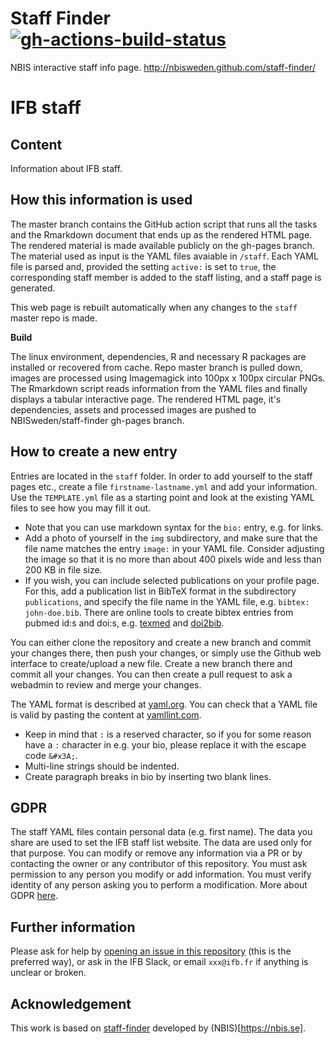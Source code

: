 # Staff Finder [![gh-actions-build-status](https://github.com/Juke34/ifb-staff/workflows/build/badge.svg)](https://github.com/Juke34/ifb-staff/actions?workflow=build)

NBIS interactive staff info page. http://nbisweden.github.com/staff-finder/

# IFB staff

## Content

Information about IFB staff.

## How this information is used

The master branch contains the GitHub action script that runs all the tasks and the Rmarkdown document that ends up as the rendered HTML page. The rendered material is made available publicly on the gh-pages branch.
The material used as input is the YAML files avaiable in `/staff`. Each YAML file is parsed 
and, provided the setting `active:` is set to `true`, the
corresponding staff member is added to the staff listing, and a staff page is generated.

This web page is rebuilt automatically when any changes to the `staff` master repo is made.

**Build**  

The linux environment, dependencies, R and necessary R packages are installed or recovered from cache. Repo master branch is pulled down, images are processed using Imagemagick into 100px x 100px circular PNGs. The Rmarkdown script reads information from the YAML files and finally displays a tabular interactive page. The rendered HTML page, it's dependencies, assets and processed images are pushed to NBISweden/staff-finder gh-pages branch.

## How to create a new entry

Entries are located in the `staff` folder.
In order to add yourself to the staff pages etc., create a file
`firstname-lastname.yml` and add your information.  Use the
`TEMPLATE.yml` file as a starting point and look at the existing YAML
files to see how you may fill it out.

* Note that you can use markdown syntax for the `bio:` entry, e.g. for links.
* Add a photo of yourself in the `img` subdirectory, and make sure that
the file name matches the entry `image:` in your YAML file.  Consider
adjusting the image so that it is no more than about 400 pixels wide and
less than 200 KB in file size.
* If you wish, you can include selected publications on your
profile page.  For this, add a publication list in BibTeX format
in the subdirectory `publications`, and specify the file name in
the YAML file, e.g. `bibtex: john-doe.bib`.  There are online
tools to create bibtex entries from pubmed id:s and doi:s, e.g.
[texmed](http://www.bioinformatics.org/texmed/) and
[doi2bib](http://www.doi2bib.org/#/doi).

You can either clone the repository and create a new branch and commit
your changes there, then push your changes, or simply use the Github web
interface to create/upload a new file. Create a new
branch there and commit all your changes.  You can then create a pull
request to ask a webadmin to review and merge your changes.

The YAML format is described at [yaml.org](https://yaml.org/). You can
check that a YAML file is valid by pasting the content at
[yamllint.com](http://www.yamllint.com/).

* Keep in mind that `:` is a reserved character, so if you for some
reason have a `:` character in e.g. your bio, please replace it with the
escape code `&#x3A;`.
* Multi-line strings should be indented.
* Create paragraph breaks in bio by inserting two blank lines.


## GDPR

The staff YAML files contain personal data (e.g. first name).
The data you share are used to set the IFB staff list website. The data are used only for that purpose. 
You can modify or remove any information via a PR or by contacting the owner or any contributor of this repository.
You must ask permission to any person you modify or add information.
You must verify identity of any person asking you to perform a modification. 
More about GDPR [here](https://gdpr-info.eu).

## Further information

Please ask for help by [opening an issue in this
repository](https://github.com/Juke34/ifb-staff/issues)
(this is the preferred way), or ask in the IFB Slack, or email
`xxx@ifb.fr` if anything is unclear or broken.

## Acknowledgement

This work is based on [staff-finder](https://github.com/NBISweden/staff-finder) developed by (NBIS)[https://nbis.se].